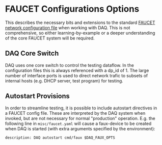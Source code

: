 # FAUCET Configurations Options

This describes the necessary bits and extensions to the standard
[FAUCET network configuration file](https://github.com/faucetsdn/faucet/blob/master/docs/configuration.rst)
when working with DAQ. This is not comprehensive, so either learning-by-example or a deeper understanding
of the core FAUCET system will be required.

## DAQ Core Switch

DAQ uses one core switch to control the testing dataflow. In the configuration files this is
always referenced with a dp_id of 1. The large number of interface ports is used to direct
network trafic to subsets of internal hosts (e.g. DHCP server, test program) for testing.

## Autostart Provisions

In order to streamline testing, it is possible to include autostart directives in a FAUCET config file.
These are interpreted by the DAQ system when invoked, but are not necessary for normal "production"
operation. E.g. the following line in `misc/faucet.yaml` will cause a faux-device to be created
when DAQ is started (with extra arguments specified by the environment):

```description: DAQ autostart cmd/faux $DAQ_FAUX_OPTS```
